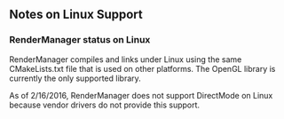## Notes on Linux Support 

### RenderManager status on Linux

RenderManager compiles and links under Linux using the same CMakeLists.txt
file that is used on other platforms.  The OpenGL library is currently
the only supported library.

As of 2/16/2016, RenderManager does not support DirectMode on Linux
because vendor drivers do not provide this support.

